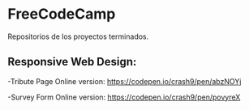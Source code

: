 # FreeCodeCamp
Repositorios de los proyectos terminados.

## Responsive Web Design:

-Tribute Page
Online version: https://codepen.io/crash9/pen/abzNOYj

-Survey Form
Online version: https://codepen.io/crash9/pen/povyreX


